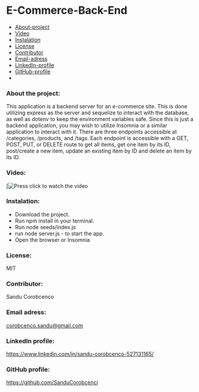 # E-Commerce-Back-End

* [About-project](#Description)
* [Video](#Video)
* [Instalation](#Instalation)
* [License](#License)
* [Contributor](#Contributor)
* [Email-adress](#Email)
* [LinkedIn-profile](#LinkedIn-profile)
* [GitHub-profile](#GitHub-profile)
* 
   
### About the project:
  This application is a backend server for an e-commerce site. This is done utilizing express as the server and sequelize to interact with the database, as well as dotenv to keep the environment variables safe. Since this is just a backend application, you may wish to utilize Insomnia or a similar application to interact with it. There are three endpoints accessible at /categories, /products, and /tags. Each endpoint is accessible with a GET, POST, PUT, or DELETE route to get all items, get one item by its ID, post/create a new item, update an existing item by ID and delete an item by its ID.


### Video:
[![Press click to watch the video](https://drive.google.com/file/d/13slVP5oHZlkSmrV1J-vgenAtaMECSnHS/view)

### Instalation:
* Download the project.
* Run npm install  in your terminal.
* Run node seeds/index.js
* run node server.js - to start the app.
* Open the browser or Insomnia 

### License:
MIT

### Contributor:
Sandu Corobcenco

### Email adress:
corobcenco.sandu@gmail.com

### LinkedIn profile:
https://www.linkedin.com/in/sandu-corobcenco-527131165/

### GitHub profile:
https://github.com/SanduCorobcenci
